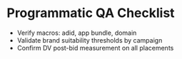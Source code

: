 # Programmatic QA Checklist

- Verify macros: adid, app bundle, domain
- Validate brand suitability thresholds by campaign
- Confirm DV post-bid measurement on all placements
